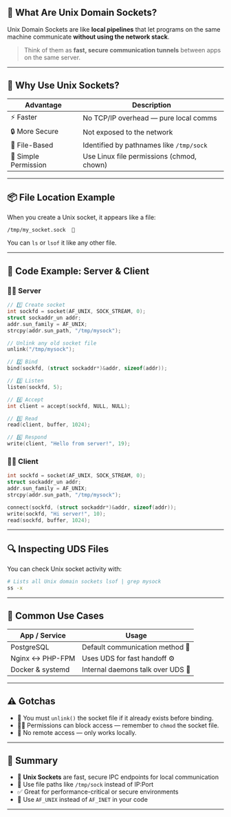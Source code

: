 ## 🧱 What Are Unix Domain Sockets?

Unix Domain Sockets are like **local pipelines** that let programs on the same machine communicate **without using the network stack**.

> Think of them as **fast, secure communication tunnels** between apps on the same server.

---
## 🌟 Why Use Unix Sockets?

| Advantage            | Description                               |
| -------------------- | ----------------------------------------- |
| ⚡ Faster             | No TCP/IP overhead — pure local comms     |
| 🔒 More Secure       | Not exposed to the network                |
| 📂 File-Based        | Identified by pathnames like `/tmp/sock`  |
| 🧠 Simple Permission | Use Linux file permissions (chmod, chown) |

---
## 📦 File Location Example

When you create a Unix socket, it appears like a file:

```
/tmp/my_socket.sock  🧱
```

You can `ls` or `lsof` it like any other file.

---
## 🔧 Code Example: Server & Client

### 👨‍💻 Server

```c
// 1️⃣ Create socket
int sockfd = socket(AF_UNIX, SOCK_STREAM, 0);
struct sockaddr_un addr;
addr.sun_family = AF_UNIX;
strcpy(addr.sun_path, "/tmp/mysock");

// Unlink any old socket file
unlink("/tmp/mysock");

// 2️⃣ Bind
bind(sockfd, (struct sockaddr*)&addr, sizeof(addr));

// 3️⃣ Listen
listen(sockfd, 5);

// 4️⃣ Accept
int client = accept(sockfd, NULL, NULL);

// 5️⃣ Read
read(client, buffer, 1024);

// 6️⃣ Respond
write(client, "Hello from server!", 19);
```
### 👩‍💻 Client

```c
int sockfd = socket(AF_UNIX, SOCK_STREAM, 0);
struct sockaddr_un addr;
addr.sun_family = AF_UNIX;
strcpy(addr.sun_path, "/tmp/mysock");

connect(sockfd, (struct sockaddr*)&addr, sizeof(addr));
write(sockfd, "Hi server!", 10);
read(sockfd, buffer, 1024);
```
---
## 🔍 Inspecting UDS Files

You can check Unix socket activity with:

```bash
# Lists all Unix domain sockets lsof | grep mysock
ss -x      
```

---
## 🧪 Common Use Cases

|App / Service|Usage|
|---|---|
|PostgreSQL|Default communication method 🔧|
|Nginx ↔ PHP-FPM|Uses UDS for fast handoff ⚙️|
|Docker & systemd|Internal daemons talk over UDS 🔁|

---
## ⚠️ Gotchas

- 🔧 You must `unlink()` the socket file if it already exists before binding.
- 🧑‍🔧 Permissions can block access — remember to `chmod` the socket file.
- 🛑 No remote access — only works locally.
---
## 🧾 Summary

- 🧱 **Unix Sockets** are fast, secure IPC endpoints for local communication
- 📂 Use file paths like `/tmp/sock` instead of IP:Port
- ✅ Great for performance-critical or secure environments
- 🔧 Use `AF_UNIX` instead of `AF_INET` in your code
---
